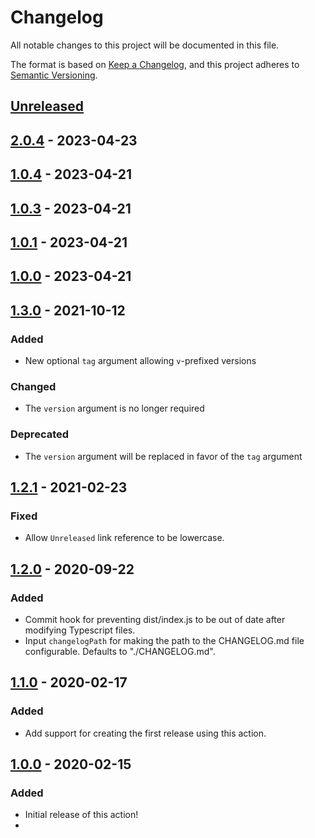 # Changelog

All notable changes to this project will be documented in this file.

The format is based on [Keep a Changelog](https://keepachangelog.com/en/1.0.0/),
and this project adheres to [Semantic Versioning](https://semver.org/spec/v2.0.0.html).

## [Unreleased]

## [2.0.4] - 2023-04-23

## [1.0.4] - 2023-04-21

## [1.0.3] - 2023-04-21

## [1.0.1] - 2023-04-21

## [1.0.0] - 2023-04-21

## [1.3.0] - 2021-10-12

### Added

-   New optional `tag` argument allowing `v`-prefixed versions

### Changed

-   The `version` argument is no longer required

### Deprecated

-   The `version` argument will be replaced in favor of the `tag` argument

## [1.2.1] - 2021-02-23

### Fixed

-   Allow `Unreleased` link reference to be lowercase.

## [1.2.0] - 2020-09-22

### Added

-   Commit hook for preventing dist/index.js to be out of date after modifying Typescript files.
-   Input `changelogPath` for making the path to the CHANGELOG.md file configurable. Defaults to "./CHANGELOG.md".

## [1.1.0] - 2020-02-17

### Added

-   Add support for creating the first release using this action.

## [1.0.0] - 2020-02-15

### Added

-   Initial release of this action!
-

[Unreleased]: https://github.com/felixncheng/bk-repo/compare/2.0.4...HEAD

[2.0.4]: https://github.com/felixncheng/bk-repo/compare/1.0.4...2.0.4

[1.0.4]: https://github.com/felixncheng/bk-repo/compare/1.0.3...1.0.4

[1.0.3]: https://github.com/felixncheng/bk-repo/compare/1.0.1...1.0.3

[1.0.1]: https://github.com/felixncheng/bk-repo/compare/1.0.0...1.0.1

[1.0.0]: https://github.com/felixncheng/bk-repo/compare/1.3.0...1.0.0

[1.3.0]: https://github.com/thomaseizinger/keep-a-changelog-new-release/compare/1.2.1...1.3.0

[1.2.1]: https://github.com/thomaseizinger/keep-a-changelog-new-release/compare/1.2.0...1.2.1

[1.2.0]: https://github.com/thomaseizinger/keep-a-changelog-new-release/compare/1.1.0...1.2.0

[1.1.0]: https://github.com/thomaseizinger/keep-a-changelog-new-release/compare/1.0.0...1.1.0

[1.0.0]: https://github.com/thomaseizinger/keep-a-changelog-new-release/compare/8f254ca247120d87500da53956ae6c0c9d9fae3e...1.0.0
